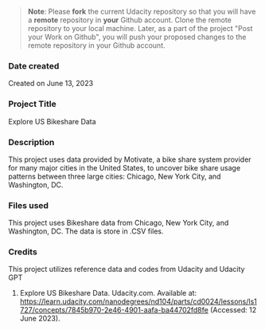 >**Note**: Please **fork** the current Udacity repository so that you will have a **remote** repository in **your** Github account. Clone the remote repository to your local machine. Later, as a part of the project "Post your Work on Github", you will push your proposed changes to the remote repository in your Github account.

### Date created
   Created on June 13, 2023

### Project Title
   Explore US Bikeshare Data

### Description
   This project uses data provided by Motivate, a bike share system provider for many major cities in the United States, to uncover bike share usage patterns between three large cities: Chicago, New York City, and Washington, DC.

### Files used
   This project uses Bikeshare data from Chicago, New York City, and Washington, DC. The data is store in .CSV files.

### Credits
   This project utilizes reference data and codes from Udacity and Udacity GPT
   1. Explore US Bikeshare Data. Udacity.com. 
   Available at: https://learn.udacity.com/nanodegrees/nd104/parts/cd0024/lessons/ls1727/concepts/7845b970-2e46-4901-aafa-ba44702fd8fe 
   (Accessed: 12 June 2023).

